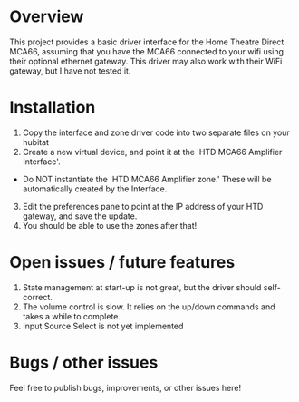 # Overview
This project provides a basic driver interface for the Home Theatre Direct MCA66,
assuming that you have the MCA66 connected to your wifi using their optional
ethernet gateway. This driver may also work with their WiFi gateway, but I have
not tested it.

# Installation
1. Copy the interface and zone driver code into two separate files on your hubitat
2. Create a new virtual device, and point it at the 'HTD MCA66 Amplifier Interface'.
  - Do NOT instantiate the 'HTD MCA66 Amplifier zone.' These will be
  automatically created by the Interface.
3. Edit the preferences pane to point at the IP address of your HTD gateway, and
save the update.
4. You should be able to use the zones after that!

# Open issues / future features
1. State management at start-up is not great, but the driver should self-
correct.
2. The volume control is slow. It relies on the up/down commands and takes a
while to complete.
3. Input Source Select is not yet implemented

# Bugs / other issues
Feel free to publish bugs, improvements, or other issues here!
